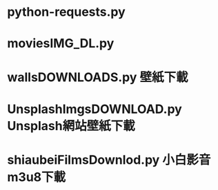 # python-requests.py
# moviesIMG_DL.py
# wallsDOWNLOADS.py 壁紙下載
# UnsplashImgsDOWNLOAD.py Unsplash網站壁紙下載
# shiaubeiFilmsDownlod.py 小白影音m3u8下載
